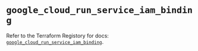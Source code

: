 # `google_cloud_run_service_iam_binding`

Refer to the Terraform Registory for docs: [`google_cloud_run_service_iam_binding`](https://registry.terraform.io/providers/hashicorp/google-beta/4.67.0/docs/resources/google_cloud_run_service_iam_binding).
